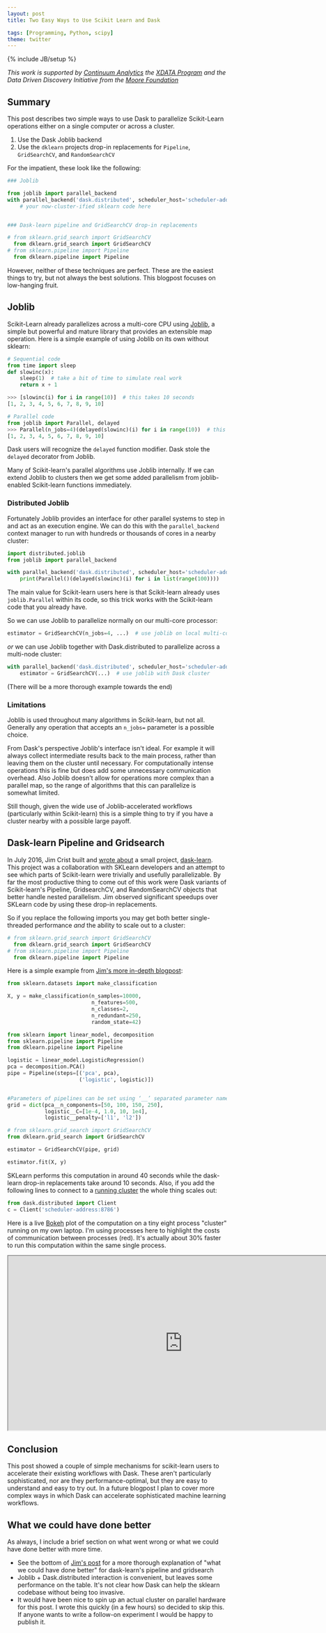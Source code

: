 ```yaml
---
layout: post
title: Two Easy Ways to Use Scikit Learn and Dask

tags: [Programming, Python, scipy]
theme: twitter
---
```

{% include JB/setup %}

*This work is supported by [Continuum Analytics](http://continuum.io)
the [XDATA Program](http://www.darpa.mil/program/XDATA)
and the Data Driven Discovery Initiative from the [Moore
Foundation](https://www.moore.org/)*

Summary
-------

This post describes two simple ways to use Dask to parallelize Scikit-Learn
operations either on a single computer or across a cluster.

1.  Use the Dask Joblib backend
2.  Use the `dklearn` projects drop-in replacements for `Pipeline`,
`GridSearchCV`, and `RandomSearchCV`

For the impatient, these look like the following:

```python
### Joblib

from joblib import parallel_backend
with parallel_backend('dask.distributed', scheduler_host='scheduler-address:8786'):
    # your now-cluster-ified sklearn code here


### Dask-learn pipeline and GridSearchCV drop-in replacements

# from sklearn.grid_search import GridSearchCV
  from dklearn.grid_search import GridSearchCV
# from sklearn.pipeline import Pipeline
  from dklearn.pipeline import Pipeline
```

However, neither of these techniques are perfect.  These are the easiest things
to try, but not always the best solutions.  This blogpost focuses on
low-hanging fruit.


Joblib
------

Scikit-Learn already parallelizes across a multi-core CPU using
[Joblib](https://pythonhosted.org/joblib/), a simple but powerful and mature
library that provides an extensible map operation.  Here is a simple example of
using Joblib on its own without sklearn:

```python
# Sequential code
from time import sleep
def slowinc(x):
    sleep(1)  # take a bit of time to simulate real work
    return x + 1

>>> [slowinc(i) for i in range(10)]  # this takes 10 seconds
[1, 2, 3, 4, 5, 6, 7, 8, 9, 10]

# Parallel code
from joblib import Parallel, delayed
>>> Parallel(n_jobs=4)(delayed(slowinc)(i) for i in range(10))  # this takes 3 seconds
[1, 2, 3, 4, 5, 6, 7, 8, 9, 10]
```

Dask users will recognize the `delayed` function modifier.  Dask stole
the `delayed` decorator from Joblib.

Many of Scikit-learn's parallel algorithms use Joblib internally.  If we can
extend Joblib to clusters then we get some added parallelism from
joblib-enabled Scikit-learn functions immediately.


### Distributed Joblib

Fortunately Joblib provides an interface for other parallel systems to step in
and act as an execution engine.  We can do this with the `parallel_backend`
context manager to run with hundreds or thousands of cores in a nearby cluster:

```python
import distributed.joblib
from joblib import parallel_backend

with parallel_backend('dask.distributed', scheduler_host='scheduler-address:8786'):
    print(Parallel()(delayed(slowinc)(i) for i in list(range(100))))
```

The main value for Scikit-learn users here is that Scikit-learn already uses
`joblib.Parallel` within its code, so this trick works with the Scikit-learn
code that you already have.

So we can use Joblib to parallelize normally on our multi-core processor:

```python
estimator = GridSearchCV(n_jobs=4, ...)  # use joblib on local multi-core processor
```

*or* we can use Joblib together with Dask.distributed to parallelize across a
multi-node cluster:

```python
with parallel_backend('dask.distributed', scheduler_host='scheduler-address:8786'):
    estimator = GridSearchCV(...)  # use joblib with Dask cluster
```

(There will be a more thorough example towards the end)

### Limitations

Joblib is used throughout many algorithms in Scikit-learn, but not all.
Generally any operation that accepts an `n_jobs=` parameter is a possible
choice.

From Dask's perspective Joblib's interface isn't ideal.  For example it will
always collect intermediate results back to the main process, rather than
leaving them on the cluster until necessary.  For computationally intense
operations this is fine but does add some unnecessary communication overhead.
Also Joblib doesn't allow for operations more complex than a parallel map, so
the range of algorithms that this can parallelize is somewhat limited.

Still though, given the wide use of Joblib-accelerated workflows (particularly
within Scikit-learn) this is a simple thing to try if you have a cluster nearby
with a possible large payoff.


Dask-learn Pipeline and Gridsearch
----------------------------------

In July 2016, Jim Crist built and [wrote
about](http://jcrist.github.io/blog.html) a small project,
[dask-learn](https://github.com/dask/dask-learn).  This project was a
collaboration with SKLearn developers and an attempt to see which parts of
Scikit-learn were trivially and usefully parallelizable.  By far the most
productive thing to come out of this work were Dask variants of Scikit-learn's
Pipeline, GridsearchCV, and RandomSearchCV objects that better handle nested
parallelism.  Jim observed significant speedups over SKLearn code by using
these drop-in replacements.

So if you replace the following imports you may get both better single-threaded
performance *and* the ability to scale out to a cluster:

```python
# from sklearn.grid_search import GridSearchCV
  from dklearn.grid_search import GridSearchCV
# from sklearn.pipeline import Pipeline
  from dklearn.pipeline import Pipeline
```

Here is a simple example from [Jim's more in-depth blogpost](http://jcrist.github.io/dask-sklearn-part-1.html):

```python
from sklearn.datasets import make_classification

X, y = make_classification(n_samples=10000,
                           n_features=500,
                           n_classes=2,
                           n_redundant=250,
                           random_state=42)

from sklearn import linear_model, decomposition
from sklearn.pipeline import Pipeline
from dklearn.pipeline import Pipeline

logistic = linear_model.LogisticRegression()
pca = decomposition.PCA()
pipe = Pipeline(steps=[('pca', pca),
                       ('logistic', logistic)])


#Parameters of pipelines can be set using ‘__’ separated parameter names:
grid = dict(pca__n_components=[50, 100, 150, 250],
            logistic__C=[1e-4, 1.0, 10, 1e4],
            logistic__penalty=['l1', 'l2'])

# from sklearn.grid_search import GridSearchCV
from dklearn.grid_search import GridSearchCV

estimator = GridSearchCV(pipe, grid)

estimator.fit(X, y)
```

SKLearn performs this computation in around 40 seconds while the dask-learn
drop-in replacements take around 10 seconds.  Also, if you add the following
lines to connect to a [running
cluster](http://distributed.readthedocs.io/en/latest/quickstart.html) the whole
thing scales out:

```python
from dask.distributed import Client
c = Client('scheduler-address:8786')
```

Here is a live [Bokeh](http://bokeh.pydata.org/en/latest/) plot of the
computation on a tiny eight process "cluster" running on my own laptop.  I'm
using processes here to highlight the costs of communication between processes
(red).  It's actually about 30% faster to run this computation within the same
single process.

<iframe src="https://cdn.rawgit.com/mrocklin/a2a42d71d0dd085753277821e24925a4/raw/e29b24bc656ea619eedfaba9ef176d5f3c19a040/dask-learn-task-stream.html"
        width="800" height="400"></iframe>

Conclusion
----------

This post showed a couple of simple mechanisms for scikit-learn users to
accelerate their existing workflows with Dask.  These aren't particularly
sophisticated, nor are they performance-optimal, but they are easy to
understand and easy to try out.  In a future blogpost I plan to cover more
complex ways in which Dask can accelerate sophisticated machine learning
workflows.


What we could have done better
------------------------------

As always, I include a brief section on what went wrong or what we could have
done better with more time.

-   See the bottom of [Jim's post](http://jcrist.github.io/dask-sklearn-part-1.html)
    for a more thorough explanation of "what we could have done better" for
    dask-learn's pipeline and gridsearch
-   Joblib + Dask.distributed interaction is convenient, but leaves some
    performance on the table.  It's not clear how Dask can help the sklearn
    codebase without being too invasive.
-   It would have been nice to spin up an actual cluster on parallel hardware
    for this post.  I wrote this quickly (in a few hours) so decided to skip
    this.  If anyone wants to write a follow-on experiment I would be happy
    to publish it.
